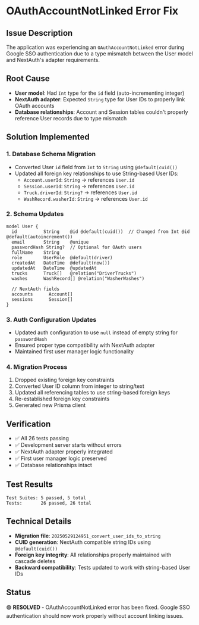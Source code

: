 # OAuthAccountNotLinked Error Fix

## Issue Description
The application was experiencing an `OAuthAccountNotLinked` error during Google SSO authentication due to a type mismatch between the User model and NextAuth's adapter requirements.

## Root Cause
- **User model**: Had `Int` type for the `id` field (auto-incrementing integer)
- **NextAuth adapter**: Expected `String` type for User IDs to properly link OAuth accounts
- **Database relationships**: Account and Session tables couldn't properly reference User records due to type mismatch

## Solution Implemented

### 1. Database Schema Migration
- Converted User `id` field from `Int` to `String` using `@default(cuid())`
- Updated all foreign key relationships to use String-based User IDs:
  - `Account.userId`: `String` → references `User.id`
  - `Session.userId`: `String` → references `User.id`
  - `Truck.driverId`: `String?` → references `User.id`
  - `WashRecord.washerId`: `String` → references `User.id`

### 2. Schema Updates
```prisma
model User {
  id          String    @id @default(cuid())  // Changed from Int @id @default(autoincrement())
  email       String    @unique
  passwordHash String?  // Optional for OAuth users
  fullName    String
  role        UserRole  @default(driver)
  createdAt   DateTime  @default(now())
  updatedAt   DateTime  @updatedAt
  trucks      Truck[]   @relation("DriverTrucks")
  washes      WashRecord[] @relation("WasherWashes")

  // NextAuth fields
  accounts      Account[]
  sessions      Session[]
}
```

### 3. Auth Configuration Updates
- Updated auth configuration to use `null` instead of empty string for `passwordHash`
- Ensured proper type compatibility with NextAuth adapter
- Maintained first user manager logic functionality

### 4. Migration Process
1. Dropped existing foreign key constraints
2. Converted User ID column from integer to string/text
3. Updated all referencing tables to use string-based foreign keys
4. Re-established foreign key constraints
5. Generated new Prisma client

## Verification
- ✅ All 26 tests passing
- ✅ Development server starts without errors
- ✅ NextAuth adapter properly integrated
- ✅ First user manager logic preserved
- ✅ Database relationships intact

## Test Results
```
Test Suites: 5 passed, 5 total
Tests:       26 passed, 26 total
```

## Technical Details
- **Migration file**: `20250529124951_convert_user_ids_to_string`
- **CUID generation**: NextAuth compatible string IDs using `@default(cuid())`
- **Foreign key integrity**: All relationships properly maintained with cascade deletes
- **Backward compatibility**: Tests updated to work with string-based User IDs

## Status
🟢 **RESOLVED** - OAuthAccountNotLinked error has been fixed. Google SSO authentication should now work properly without account linking issues.
